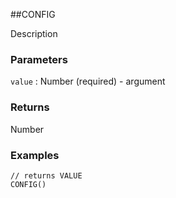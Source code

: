 ##CONFIG

Description

### Parameters
`value` : Number (required) - argument

### Returns
Number

### Examples
```
// returns VALUE
CONFIG()
```